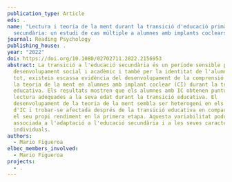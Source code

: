 ```yaml
---
publication_type: Article
eds: .
name: "Lectura i teoria de la ment durant la transició d'educació primària a
  secundària: un estudi de cas múltiple a alumnes amb implants coclears"
journal: Reading Psychology
publishing_house: .
year: "2022"
doi: https://doi.org/10.1080/02702711.2022.2156953
abstract: La transició a l'educació secundària és un període sensible pel
  desenvolupament social i acadèmic i també per la identitat de l'alumne. Així i
  tot, existeix escassa evidència del desenvolupament de la comprensió lectora i
  la teoria de la ment en alumnes amb implant coclear (CI) durant la trajectòria
  educativa. Els resultats mostren que els alumnes amb IC obtenen puntuacions de
  lectura adequades a la seva edat durant la transició educativa. El
  desenvolupament de la teoria de la ment sembla ser heterogeni en els usuaris
  d'IC i trobar-se afectada després de la transició educativa en comparació amb
  el seu propi rendiment en la primera etapa. Aquesta variabilitat podria estar
  associada a l'adaptació a l'educació secundària i a les seves característiques
  individuals.
authors:
  - Mario Figueroa
elbec_members_involved:
  - Mario Figueroa
projects:
  - .
---
```

